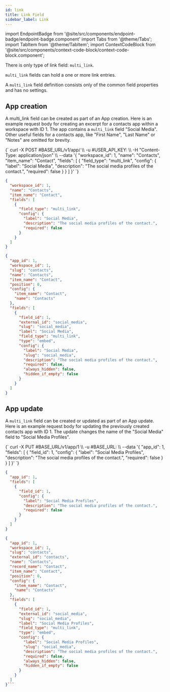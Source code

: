 ```yaml
---
id: link
title: Link Field
sidebar_label: Link
---
```


import EndpointBadge from '@site/src/components/endpoint-badge/endpoint-badge.component'
import Tabs from '@theme/Tabs';
import TabItem from '@theme/TabItem';
import ContextCodeBlock from '@site/src/components/context-code-block/context-code-block.component';

There is only type of link field: `multi_link`.

`multi_link` fields can hold a one or more link entries.

A `multi_link` field definition consists only of the common field properties and has no settings.

## App creation

<EndpointBadge method="POST" url="https://api.tapeapp.com/v1/app" />

A multi_link field can be created as part of an App creation. Here is an example request body for creating an excerpt for a contacts app within a workspace with ID 1.
The app contains a `multi_link` field "Social Media". Other useful fields for a contacts app, like "First Name", "Last Name" or "Notes" are omitted for brevity.

<Tabs defaultValue="curl">

<TabItem value="curl" label="cURL">
<ContextCodeBlock language="shell" title='➡️      Request'>
{`
curl -X POST #BASE_URL/v1/app/ \\
   -u #USER_API_KEY: \\
   -H "Content-Type: application/json" \\
   --data '{
    "workspace_id": 1,
    "name": "Contacts",
    "item_name": "Contact",
    "fields": [
      {
        "field_type": "multi_link",
        "config": {
          "label": "Social Media",
          "description": "The social media profiles of the contact.",
          "required": false
        }
      }
    ] 
  }'
`}
</ContextCodeBlock>
</TabItem>

<TabItem value="json" label="JSON">

```json title="➡️      Request">
{
  "workspace_id": 1,
  "name": "Contacts",
  "item_name": "Contact",
  "fields": [
    {
      "field_type": "multi_link",
      "config": {
        "label": "Social Media",
        "description": "The social media profiles of the contact.",
        "required": false
      }
    }
  ]
}
```

</TabItem>
</Tabs>

```json title="⬅️      Response"
{
  "app_id": 1,
  "workspace_id": 1,
  "slug": "contacts",
  "name": "Contacts",
  "item_name": "Contact",
  "position": 0,
  "config": {
    "item_name": "Contact",
    "name": "Contacts"
  },
  "fields": [
    {
      "field_id": 1,
      "external_id": "social_media",
      "slug": "social_media",
      "label": "Social Media",
      "field_type": "multi_link",
      "type": "embed",
      "config": {
        "label": "Social Media",
        "slug": "social_media",
        "description": "The social media profiles of the contact.",
        "required": false,
        "always_hidden": false,
        "hidden_if_empty": false
      }
    }
  ]
}
```

## App update

<EndpointBadge method="PUT" url="https://api.tapeapp.com/v1/app/{appId}" />

A `multi_link` field can be created or updated as part of an App update. Here is an example request body for updating the previously created contacts app with ID 1.
The update changes the name of the "Social Media" field to "Social Media Profiles".

<Tabs defaultValue="curl">

<TabItem value="curl" label="cURL">
<ContextCodeBlock language="shell" title='➡️      Request'>
{`
curl -X PUT #BASE_URL/v1/app/1 \\
   -u #BASE_URL: \\
   --data '{
    "app_id": 1,
    "fields": [
      {
        "field_id": 1,
        "config": {
          "label": "Social Media Profiles",
          "description": "The social media profiles of the contact.",
          "required": false
        }
      }
    ] 
  }'
`}
</ContextCodeBlock>
</TabItem>

<TabItem value="json" label="JSON">

```json title="➡️      Request">
{
  "app_id": 1,
  "fields": [
    {
      "field_id": 1,
      "config": {
        "label": "Social Media Profiles",
        "description": "The social media profiles of the contact.",
        "required": false
      }
    }
  ]
}
```

</TabItem>
</Tabs>

````json title="⬅️      Response"
{
  "app_id": 1,
  "workspace_id": 1,
  "slug": "contacts",
  "external_id": "contacts",
  "name": "Contacts",
  "record_name": "Contact",
  "item_name": "Contact",
  "position": 0,
  "config": {
    "item_name": "Contact",
    "name": "Contacts"
  },
  "fields": [
    {
      "field_id": 1,
      "external_id": "social_media",
      "slug": "social_media",
      "label": "Social Media Profiles",
      "field_type": "multi_link",
      "type": "embed",
      "config": {
        "label": "Social Media Profiles",
        "slug": "social_media",
        "description": "The social media profiles of the contact.",
        "required": false,
        "always_hidden": false,
        "hidden_if_empty": false
      }
    }
  ]
}```

````
